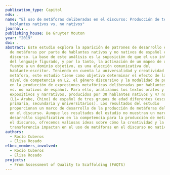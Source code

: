 ```yaml
---
publication_type: Capitol
eds: .
name: "El uso de metáforas deliberadas en el discurso: Producción de texto de
  hablantes nativos vs. no nativos"
journal: .
publishing_house: De Gruyter Mouton
year: "2019"
doi: .
abstract: Este estudio explora la aparición de patrones de desarrollo en el uso
  de metáforas por parte de hablantes nativos y no nativos de español en el
  discurso. La base de este análisis es la suposición de que el uso intencional
  del lenguaje figurado, y por lo tanto, la activación de un mapeo de un dominio
  fuente a un dominio objetivo, es una elección comunicativa del
  hablante-escritor. Teniendo en cuenta la universalidad y creatividad de la
  metáfora, este estudio tiene como objetivo determinar el efecto de la edad, el
  nivel de competencia en L2, el género discursivo y la modalidad de producción
  en la producción de expresiones metafóricas deliberadas por hablantes nativos
  vs. no nativos de español. Para ello, analizamos los textos orales y escritos,
  expositivos y narrativos, producidos por 30 hablantes nativos y 47 no nativos
  (L1= Árabe, Chino) de español de tres grupos de edad diferentes (escuela
  primaria, secundaria y universitarios). Los resultados del estudio
  proporcionan un marco de desarrollo de la producción de metáforas deliberadas
  en el discurso. Aunque los resultados del estudio no muestran un marco de
  desarrollo significativo en la competencia para la producción de metáforas en
  el discurso, ofrecemos valiosas ideas sobre cómo la creatividad y la
  transferencia impactan en el uso de metáforas en el discurso no nativo.
authors:
  - Rocío Cuberos
  - Elisa Rosado
elbec_members_involved:
  - Rocío Cuberos
  - Elisa Rosado
projects:
  - From Assessment of Quality to Scaffolding (FAQTS)
---
```

